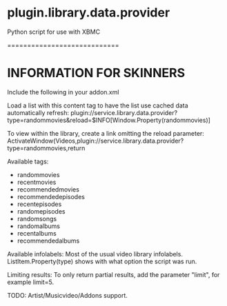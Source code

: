 plugin.library.data.provider
============================

Python script for use with XBMC

============================

INFORMATION FOR SKINNERS
============================

Include the following in your addon.xml
<import addon="service.library.data.provider" version="0.0.4"/>

Load a list with this content tag to have the list use cached data automatically refresh:
<content target="video">plugin://service.library.data.provider?type=randommovies&amp;reload=$INFO[Window.Property(randommovies)]</content>

To view within the library, create a link omitting the reload parameter:
<onclick>ActivateWindow(Videos,plugin://service.library.data.provider?type=randommovies,return</onclick>

Available tags:
-   randommovies
-   recentmovies
-   recommendedmovies
-   recommendedepisodes
-   recentepisodes
-   randomepisodes
-   randomsongs
-   randomalbums
-   recentalbums
-   recommendedalbums

Available infolabels:
Most of the usual video library infolabels. 
ListItem.Property(type) shows with what option the script was run.

Limiting results:
To only return partial results, add the parameter "limit", for example limit=5.

TODO:
Artist/Musicvideo/Addons support.

